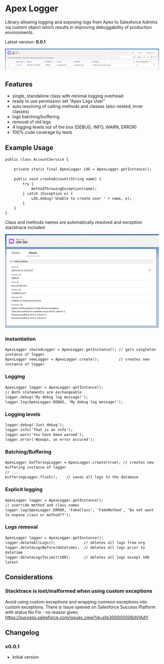 # Apex Logger
Library allowing logging and exposing logs from Apex to Salesforce Admins via custom object
which results in improving debuggability of production environments.

Latest version: **0.0.1**

![Apex Logger Example Usage](images/example_usage_1.png)

## Features
- single, standalone class with minimal logging overhead
- ready to use permission set "Apex Logs User"
- auto resolving of calling methods and classes (also nested, inner classes)
- logs batching/buffering
- removal of old logs
- 4 logging levels out of the box (DEBUG, INFO, WARN, ERROR)
- 100% code coverage by tests

## Example Usage
```apex
public class AccountService {

	private static final ApexLogger LOG = ApexLogger.getInstance();
	
	public void createAccount(String name) {
		try {
			methodThrowingException(name);
		} catch (Exception e) {
			LOG.debug('Unable to create user ' + name, e);
		}
	}
}
```
Class and methods names are automatically resolved and exception stacktrace included

![Apex Logger Example Usage](images/example_usage_2.png)

### Instantiation
```apex
ApexLogger sharedLogger = ApexLogger.getInstance(); // gets singleton instance of logger
ApexLogger newLogger = ApexLogger.create();         // creates new instance of logger
```

### Logging
```apex
ApexLogger logger = ApexLogger.getInstance();
// Both statements are exchangeable
logger.debug('My debug log message!');
logger.log(ApexLogger.DEBUG, 'My debug log message!');
```

### Logging levels
```apex
logger.debug('Just debug');
logger.info('That is an info');
logger.warn('You have been warned');
logger.error('Wooops, an error occured');
```

### Batching/Buffering
```apex
ApexLogger bufferingLogger = ApexLogger.create(true); // creates new buffering instance of logger
// ...
bufferingLogger.flush();    // saves all logs to the database
```

### Explicit logging
```apex
ApexLogger logger = ApexLogger.getInstance();
// override method and class names
logger.log(ApexLogger.ERROR, 'FakeClass', 'FakeMethod', 'Do not want to expose class or method??');
```

### Logs removal
```apex
ApexLogger logger = ApexLogger.getInstance();
logger.deleteAllLogs();             // deletes all logs from org
logger.deleteLogsBefore(datetime);  // deletes all logs prior to datetime
logger.deleteLogsToLimit(100);      // deletes all logs except 100 latest
```

## Considerations
### Stacktrace is lost/malformed when using custom exceptions
Avoid using custom exceptions and wrapping common exceptions into custom exceptions.
There is issue opened on Salesforce Success Platform with status No Fix - no reason given.
https://success.salesforce.com/issues_view?id=a1p300000008dVIAAY

## Changelog
### v0.0.1
- Initial version
